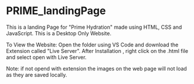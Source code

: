 # PRIME_landingPage

This is a landing Page for "Prime Hydration" made using HTML, CSS and JavaScript.
This is a Desktop Only Website.

To View the Website:
Open the folder using VS Code and download the Extension called "Live Server".
After Installation , right click on the .html file and select open with Live Server.

Note: if not opend with extension the images on the web page will not load as they are saved locally.
